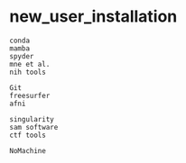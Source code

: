 # new_user_installation
```
conda
mamba
spyder
mne et al.
nih tools

Git
freesurfer
afni

singularity
sam software
ctf tools

NoMachine
```
